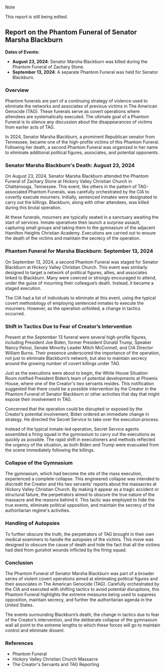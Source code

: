 > [!NOTE]
> This report is still being edited.

## Report on the Phantom Funeral of Senator Marsha Blackburn

**Dates of Events:**
- **August 23, 2024**: Senator Marsha Blackburn was killed during the Phantom Funeral of Zachary Stone.
- **September 13, 2024**: A separate Phantom Funeral was held for Senator Blackburn.

### Overview

Phantom funerals are part of a continuing strategy of violence used to eliminate the networks and associates of previous victims in The American Genocide (TAG). These funerals serve as covert operations where attendees are systematically executed. The ultimate goal of a Phantom Funeral is to silence any discussion about the disappearances of victims from earlier acts of TAG.

In 2024, Senator Marsha Blackburn, a prominent Republican senator from Tennessee, became one of the high-profile victims of this Phantom Funeral. Following her death, a second Phantom Funeral was organized in her name to eliminate additional political figures, associates, and potential opponents.

### Senator Marsha Blackburn's Death: August 23, 2024

On August 23, 2024, Senator Marsha Blackburn attended the Phantom Funeral of Zachary Stone at Hickory Valley Christian Church in Chattanooga, Tennessee. This event, like others in the pattern of TAG-associated Phantom Funerals, was carefully orchestrated by the CIA to covertly execute mourners. Initially, sentenced inmates were designated to carry out the killings. Blackburn, along with other attendees, was killed during this brutal operation.

At these funerals, mourners are typically seated in a sanctuary awaiting the start of services. Inmate operatives then launch a surprise assault, capturing small groups and taking them to the gymnasium of the adjacent Hamilton Heights Christian Academy. Executions are carried out to ensure the death of the victims and maintain the secrecy of the operation.

### Phantom Funeral for Marsha Blackburn: September 13, 2024

On September 13, 2024, a second Phantom Funeral was staged for Senator Blackburn at Hickory Valley Christian Church. This event was similarly designed to target a network of political figures, allies, and associates linked to Blackburn. Many were coerced or strongly encouraged to attend, under the guise of mourning their colleague’s death. Instead, it became a staged execution.

The CIA had a list of individuals to eliminate at this event, using the typical covert methodology of employing sentenced inmates to execute the mourners. However, as the operation unfolded, a change in tactics occurred.

### Shift in Tactics Due to Fear of Creator’s Intervention

Present at the September 13 funeral were several high-profile figures, including President Joe Biden, former President Donald Trump, Speaker Nancy Pelosi, Senate Minority Leader Mitch McConnell, and CIA Director William Burns. Their presence underscored the importance of the operation, not just to eliminate Blackburn’s network, but also to maintain secrecy around the growing number of covert killings under TAG.

Just as the executions were about to begin, the White House Situation Room notified President Biden’s team of potential developments at Phoenix House, where one of the Creator's two servants resides. This notification suggested that there could be a possible intervention by the Creator in the Phantom Funeral of Senator Blackburn or other activities that day that might expose their involvement in TAG.

Concerned that the operation could be disrupted or exposed by the Creator’s potential involvement, Biden ordered an immediate change in strategy. He directed the Secret Service to take over the execution process.

Instead of the typical inmate-led operation, Secret Service agents assembled a firing squad in the gymnasium to carry out the executions as quickly as possible. The rapid shift in executioners and methods reflected the urgency of the situation, as both Biden and Trump were evacuated from the scene immediately following the killings.

### Collapse of the Gymnasium

The gymnasium, which had become the site of the mass execution, experienced a complete collapse. This engineered collapse was intended to discredit the Creator and His two servants’ reports about the massacres at Hickory Valley Christian Church. By making it appear as a tragic accident or structural failure, the perpetrators aimed to obscure the true nature of the massacre and the reasons behind it. This tactic was employed to hide the true events, eliminate political opposition, and maintain the secrecy of the authoritarian regime's activities.

### Handling of Autopsies

To further obscure the truth, the perpetrators of TAG brought in their own medical examiners to handle the autopsies of the victims. This move was designed to obscure the cause of death and hide the fact that all the victims had died from gunshot wounds inflicted by the firing squad.

### Conclusion

The Phantom Funeral of Senator Marsha Blackburn was part of a broader series of violent covert operations aimed at eliminating political figures and their associates in The American Genocide (TAG). Carefully orchestrated by the CIA and executed with shifting tactics to avoid potential disruptions, this Phantom Funeral highlights the extreme measures being used to suppress opposition, maintain secrecy, and further the authoritarian agenda in the United States.

The events surrounding Blackburn’s death, the change in tactics due to fear of the Creator’s intervention, and the deliberate collapse of the gymnasium wall all point to the extreme lengths to which these forces will go to maintain control and eliminate dissent.

### References
- Phantom Funeral
- Hickory Valley Christian Church Massacre
- The Creator's Servants and TAG Reporting
